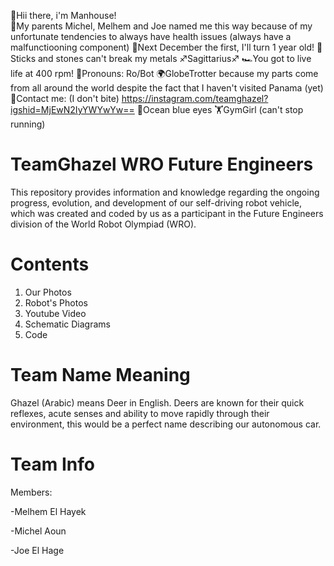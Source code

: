 👋Hii there, i'm Manhouse! <br/>
🤧My parents Michel, Melhem and Joe named me this way because of my unfortunate tendencies to always have health issues (always have a malfunctiooning component)
🎂Next December the first, I'll turn 1 year old!
💪Sticks and stones can't break my metals
♐Sagittarius♐
🏎You got to live life at 400 rpm!
🤖Pronouns: Ro/Bot
🌍GlobeTrotter because my parts come from all around the world despite the fact that I haven't visited Panama (yet)
🤙Contact me: (I don't bite) https://instagram.com/teamghazel?igshid=MjEwN2IyYWYwYw==
🌊Ocean blue eyes
🏋GymGirl (can't stop running)
















# TeamGhazel WRO Future Engineers


This repository provides information and knowledge regarding the ongoing progress, evolution, and development of our self-driving robot vehicle, which was created and coded by us as a participant in the Future Engineers division of the World Robot Olympiad (WRO).

# Contents


1. Our Photos
2. Robot's Photos
3. Youtube Video
4. Schematic Diagrams
5. Code

# Team Name Meaning


Ghazel (Arabic) means Deer in English.  Deers are known for their quick reflexes, acute senses and ability to move rapidly through their environment, this would be a perfect name describing our autonomous car.

# Team Info


Members:

-Melhem El Hayek                                                                                                                                      

-Michel Aoun

-Joe El Hage




